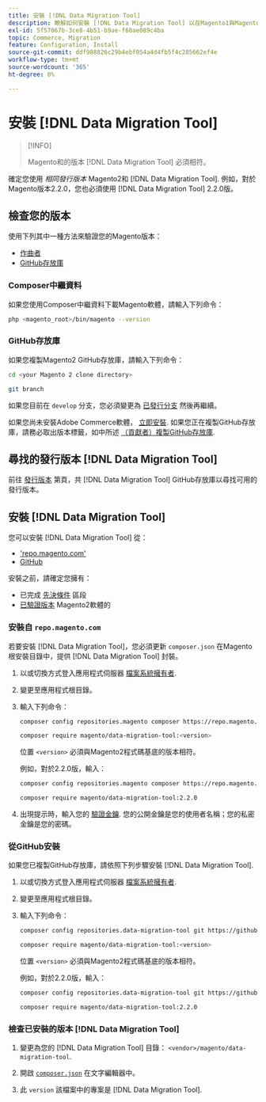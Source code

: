 ```yaml
---
title: 安裝 [!DNL Data Migration Tool]
description: 瞭解如何安裝 [!DNL Data Migration Tool] 以在Magento1與Magento2之間傳輸資料。
exl-id: 5f57067b-3ce8-4b51-b9ae-f60ae089c4ba
topic: Commerce, Migration
feature: Configuration, Install
source-git-commit: ddf988826c29b4ebf054a4d4fb5f4c285662ef4e
workflow-type: tm+mt
source-wordcount: '365'
ht-degree: 0%

---
```


# 安裝 [!DNL Data Migration Tool]

>[!INFO]
>
>Magento和的版本 [!DNL Data Migration Tool] 必須相符。


確定您使用 *相同發行版本* Magento2和 [!DNL Data Migration Tool]. 例如，對於Magento版本2.2.0，您也必須使用 [!DNL Data Migration Tool] 2.2.0版。

## 檢查您的版本

使用下列其中一種方法來驗證您的Magento版本：

- [作曲者](#composer-metapackage)
- [GitHub存放庫](#github-repository)

### Composer中繼資料

如果您使用Composer中繼資料下載Magento軟體，請輸入下列命令：

```bash
php <magento_root>/bin/magento --version
```

### GitHub存放庫

如果您複製Magento2 GitHub存放庫，請輸入下列命令：

```bash
cd <your Magento 2 clone directory>
```

```bash
git branch
```

如果您目前在 `develop` 分支，您必須變更為 [已發行分支](https://developer.adobe.com/commerce/contributor/guides/install/change-version/) 然後再繼續。

如果您尚未安裝Adobe Commerce軟體， [立即安裝](../../installation/prerequisites/commerce.md).
如果您正在複製GitHub存放庫，請務必取出版本標籤，如中所述 [（貢獻者）複製GitHub存放庫](https://developer.adobe.com/commerce/contributor/guides/install/clone-repository/).

## 尋找的發行版本 [!DNL Data Migration Tool]

前往 [發行版本](https://github.com/magento/data-migration-tool/releases) 第頁，共 [!DNL Data Migration Tool] GitHub存放庫以尋找可用的發行版本。

## 安裝 [!DNL Data Migration Tool]

您可以安裝 [!DNL Data Migration Tool] 從：

- [&#39;repo.magento.com&#39;](#install-from-repomagentocom)
- [GitHub](#install-from-github)

安裝之前，請確定您擁有：

- 已完成 [先決條件](prerequisites.md) 區段
- [已驗證版本](install.md#check-your-version) Magento2軟體的

### 安裝自 `repo.magento.com`

若要安裝 [!DNL Data Migration Tool]，您必須更新 `composer.json` 在Magento根安裝目錄中，提供 [!DNL Data Migration Tool] 封裝。

1. 以或切換方式登入應用程式伺服器 [檔案系統擁有者](../../installation/prerequisites/file-system/overview.md).
1. 變更至應用程式根目錄。
1. 輸入下列命令：

   ```bash
   composer config repositories.magento composer https://repo.magento.com
   ```

   ```bash
   composer require magento/data-migration-tool:<version>
   ```

   位置 `<version>` 必須與Magento2程式碼基底的版本相符。

   例如，對於2.2.0版，輸入：

   ```bash
   composer config repositories.magento composer https://repo.magento.com
   ```

   ```bash
   composer require magento/data-migration-tool:2.2.0
   ```

1. 出現提示時，輸入您的 [驗證金鑰](../../installation/prerequisites/authentication-keys.md). 您的公開金鑰是您的使用者名稱；您的私密金鑰是您的密碼。

### 從GitHub安裝

如果您已複製GitHub存放庫，請依照下列步驟安裝 [!DNL Data Migration Tool].

1. 以或切換方式登入應用程式伺服器 [檔案系統擁有者](../../installation/prerequisites/file-system/overview.md).
1. 變更至應用程式根目錄。
1. 輸入下列命令：

   ```bash
   composer config repositories.data-migration-tool git https://github.com/magento/data-migration-tool
   ```

   ```bash
   composer require magento/data-migration-tool:<version>
   ```

   位置 `<version>` 必須與Magento2程式碼基底的版本相符。

   例如，對於2.2.0版，輸入：

   ```bash
   composer config repositories.data-migration-tool git https://github.com/magento/data-migration-tool
   ```

   ```bash
   composer require magento/data-migration-tool:2.2.0
   ```

### 檢查已安裝的版本 [!DNL Data Migration Tool]

1. 變更為您的 [!DNL Data Migration Tool] 目錄： `<vendor>/magento/data-migration-tool`.

1. 開啟 [`composer.json`](https://github.com/magento/data-migration-tool/blob/2.4/composer.json) 在文字編輯器中。

1. 此 `version` 該檔案中的專案是 [!DNL Data Migration Tool].

